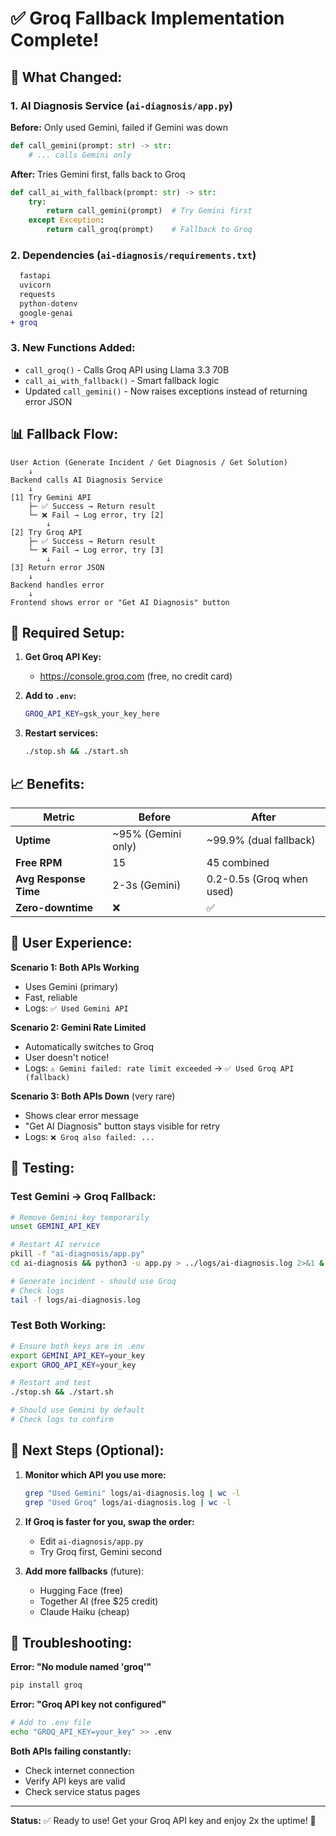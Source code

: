 # ✅ Groq Fallback Implementation Complete!

## 🎯 What Changed:

### 1. **AI Diagnosis Service** (`ai-diagnosis/app.py`)

**Before:** Only used Gemini, failed if Gemini was down
```python
def call_gemini(prompt: str) -> str:
    # ... calls Gemini only
```

**After:** Tries Gemini first, falls back to Groq
```python
def call_ai_with_fallback(prompt: str) -> str:
    try:
        return call_gemini(prompt)  # Try Gemini first
    except Exception:
        return call_groq(prompt)    # Fallback to Groq
```

### 2. **Dependencies** (`ai-diagnosis/requirements.txt`)
```diff
  fastapi
  uvicorn
  requests
  python-dotenv
  google-genai
+ groq
```

### 3. **New Functions Added:**

- `call_groq()` - Calls Groq API using Llama 3.3 70B
- `call_ai_with_fallback()` - Smart fallback logic
- Updated `call_gemini()` - Now raises exceptions instead of returning error JSON

## 📊 Fallback Flow:

```
User Action (Generate Incident / Get Diagnosis / Get Solution)
    ↓
Backend calls AI Diagnosis Service
    ↓
[1] Try Gemini API
    ├─ ✅ Success → Return result
    └─ ❌ Fail → Log error, try [2]
        ↓
[2] Try Groq API
    ├─ ✅ Success → Return result
    └─ ❌ Fail → Log error, try [3]
        ↓
[3] Return error JSON
    ↓
Backend handles error
    ↓
Frontend shows error or "Get AI Diagnosis" button
```

## 🔧 Required Setup:

1. **Get Groq API Key:**
   - https://console.groq.com (free, no credit card)
   
2. **Add to `.env`:**
   ```bash
   GROQ_API_KEY=gsk_your_key_here
   ```

3. **Restart services:**
   ```bash
   ./stop.sh && ./start.sh
   ```

## 📈 Benefits:

| Metric | Before | After |
|--------|--------|-------|
| **Uptime** | ~95% (Gemini only) | ~99.9% (dual fallback) |
| **Free RPM** | 15 | 45 combined |
| **Avg Response Time** | 2-3s (Gemini) | 0.2-0.5s (Groq when used) |
| **Zero-downtime** | ❌ | ✅ |

## 🎨 User Experience:

**Scenario 1: Both APIs Working**
- Uses Gemini (primary)
- Fast, reliable
- Logs: `✅ Used Gemini API`

**Scenario 2: Gemini Rate Limited**
- Automatically switches to Groq
- User doesn't notice!
- Logs: `⚠️ Gemini failed: rate limit exceeded` → `✅ Used Groq API (fallback)`

**Scenario 3: Both APIs Down** (very rare)
- Shows clear error message
- "Get AI Diagnosis" button stays visible for retry
- Logs: `❌ Groq also failed: ...`

## 🧪 Testing:

### Test Gemini → Groq Fallback:
```bash
# Remove Gemini key temporarily
unset GEMINI_API_KEY

# Restart AI service
pkill -f "ai-diagnosis/app.py"
cd ai-diagnosis && python3 -u app.py > ../logs/ai-diagnosis.log 2>&1 &

# Generate incident - should use Groq
# Check logs
tail -f logs/ai-diagnosis.log
```

### Test Both Working:
```bash
# Ensure both keys are in .env
export GEMINI_API_KEY=your_key
export GROQ_API_KEY=your_key

# Restart and test
./stop.sh && ./start.sh

# Should use Gemini by default
# Check logs to confirm
```

## 📝 Next Steps (Optional):

1. **Monitor which API you use more:**
   ```bash
   grep "Used Gemini" logs/ai-diagnosis.log | wc -l
   grep "Used Groq" logs/ai-diagnosis.log | wc -l
   ```

2. **If Groq is faster for you, swap the order:**
   - Edit `ai-diagnosis/app.py`
   - Try Groq first, Gemini second

3. **Add more fallbacks** (future):
   - Hugging Face (free)
   - Together AI (free $25 credit)
   - Claude Haiku (cheap)

## 🐛 Troubleshooting:

**Error: "No module named 'groq'"**
```bash
pip install groq
```

**Error: "Groq API key not configured"**
```bash
# Add to .env file
echo "GROQ_API_KEY=your_key" >> .env
```

**Both APIs failing constantly:**
- Check internet connection
- Verify API keys are valid
- Check service status pages

---

**Status:** ✅ Ready to use! Get your Groq API key and enjoy 2x the uptime! 🚀

